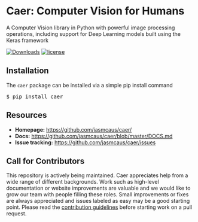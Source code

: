 # Caer: Computer Vision for Humans
A Computer Vision library in Python with powerful image processing operations, including support for Deep Learning models built using the Keras framework

[![Downloads](https://pepy.tech/badge/caer)](https://pepy.tech/project/caer)
[![license](https://img.shields.io/github/license/mashape/apistatus.svg?maxAge=2592000)](https://github.com/jasmcaus/caer/blob/master/LICENSE)

## Installation
The `caer` package can be installed via a simple pip install command 

<pre>$ pip install caer</pre>

## Resources

- **Homepage:** <https://github.com/jasmcaus/caer/>
- **Docs:** <https://github.com/jasmcaus/caer/blob/master/DOCS.md>
- **Issue tracking:** <https://github.com/jasmcaus/caer/issues>

## Call for Contributors

This repository is actively being maintained. Caer appreciates help from a wide range of different backgrounds. Work such as high-level documentation or website improvements are valuable and we would like to grow our team with people filling these roles. Small improvements or fixes are always appreciated and issues labeled as easy may be a good starting point.
Please read the [contribution guidelines](https://github.com/jasmcaus/caer/wiki/How-to-Contribute) before starting work on a pull request.